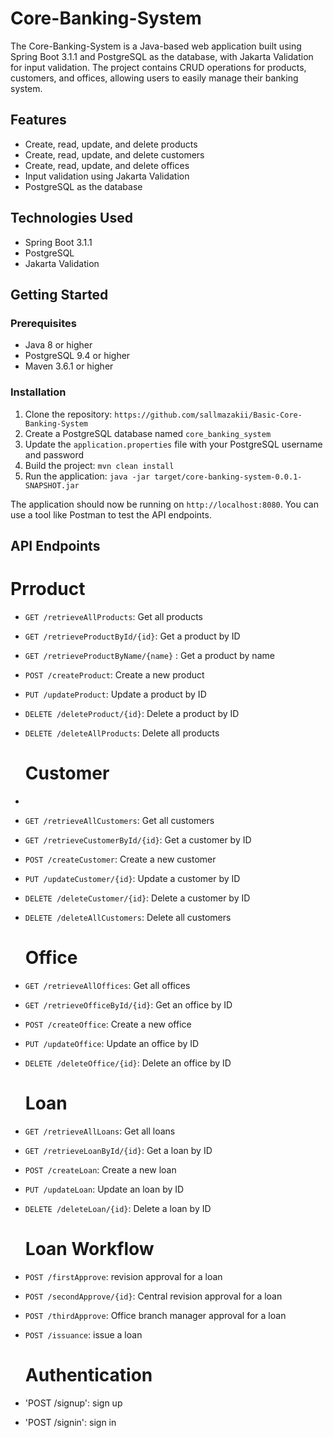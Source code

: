 # Core-Banking-System

The Core-Banking-System is a Java-based web application built using Spring Boot 3.1.1 and PostgreSQL as the database, with Jakarta Validation for input validation. The project contains CRUD operations for products, customers, and offices, allowing users to easily manage their banking system.

## Features
- Create, read, update, and delete products
- Create, read, update, and delete customers
- Create, read, update, and delete offices
- Input validation using Jakarta Validation
- PostgreSQL as the database

## Technologies Used
- Spring Boot 3.1.1
- PostgreSQL
- Jakarta Validation

## Getting Started

### Prerequisites
- Java 8 or higher
- PostgreSQL 9.4 or higher
- Maven 3.6.1 or higher

### Installation
1. Clone the repository: `https://github.com/sallmazakii/Basic-Core-Banking-System`
2. Create a PostgreSQL database named `core_banking_system`
3. Update the `application.properties` file with your PostgreSQL username and password
4. Build the project: `mvn clean install`
5. Run the application: `java -jar target/core-banking-system-0.0.1-SNAPSHOT.jar`

The application should now be running on `http://localhost:8080`. You can use a tool like Postman to test the API endpoints.

## API Endpoints
  # Prroduct
- `GET /retrieveAllProducts`: Get all products
- `GET /retrieveProductById/{id}`: Get a product by ID
- `GET /retrieveProductByName/{name}` : Get a product by name
- `POST /createProduct`: Create a new product
- `PUT /updateProduct`: Update a product by ID
- `DELETE /deleteProduct/{id}`: Delete a product by ID
- `DELETE /deleteAllProducts`: Delete all products

  # Customer
- 
- `GET /retrieveAllCustomers`: Get all customers
- `GET /retrieveCustomerById/{id}`: Get a customer by ID
- `POST /createCustomer`: Create a new customer
- `PUT /updateCustomer/{id}`: Update a customer by ID
- `DELETE /deleteCustomer/{id}`: Delete a customer by ID
- `DELETE /deleteAllCustomers`: Delete all customers

  # Office
  
- `GET /retrieveAllOffices`: Get all offices
- `GET /retrieveOfficeById/{id}`: Get an office by ID
- `POST /createOffice`: Create a new office
- `PUT /updateOffice`: Update an office by ID
- `DELETE /deleteOffice/{id}`: Delete an office by ID

  # Loan
  
- `GET /retrieveAllLoans`: Get all loans
- `GET /retrieveLoanById/{id}`: Get a loan by ID
- `POST /createLoan`: Create a new loan
- `PUT /updateLoan`: Update an loan by ID
- `DELETE /deleteLoan/{id}`: Delete a loan by ID


  # Loan Workflow
  
- `POST /firstApprove`: revision approval for a loan 
- `POST /secondApprove/{id}`: Central revision approval for a loan
- `POST /thirdApprove`: Office branch manager approval for a loan
- `POST /issuance`: issue a loan

  # Authentication
- 'POST /signup': sign up
- 'POST /signin': sign in
  



